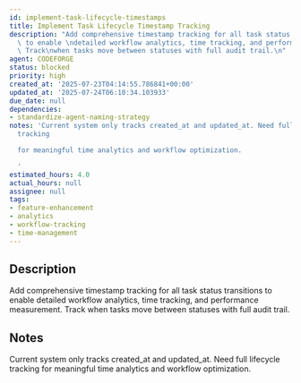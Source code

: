 ```yaml
---
id: implement-task-lifecycle-timestamps
title: Implement Task Lifecycle Timestamp Tracking
description: "Add comprehensive timestamp tracking for all task status transitions\
  \ to enable \ndetailed workflow analytics, time tracking, and performance measurement.\
  \ Track\nwhen tasks move between statuses with full audit trail.\n"
agent: CODEFORGE
status: blocked
priority: high
created_at: '2025-07-23T04:14:55.786841+00:00'
updated_at: '2025-07-24T06:10:34.103933'
due_date: null
dependencies:
- standardize-agent-naming-strategy
notes: 'Current system only tracks created_at and updated_at. Need full lifecycle
  tracking

  for meaningful time analytics and workflow optimization.

  '
estimated_hours: 4.0
actual_hours: null
assignee: null
tags:
- feature-enhancement
- analytics
- workflow-tracking
- time-management
---
```


## Description

Add comprehensive timestamp tracking for all task status transitions to enable 
detailed workflow analytics, time tracking, and performance measurement. Track
when tasks move between statuses with full audit trail.


## Notes

Current system only tracks created_at and updated_at. Need full lifecycle tracking
for meaningful time analytics and workflow optimization.


